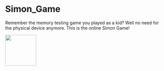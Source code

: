 # Simon_Game
Remember the memory testing game you played as a kid? Well no need for the physical device anymore. This is the online Simon Game! 

<img src="https://github.com/otabek7/Simon_Game/assets/98696864/641cb13b-5ad1-481e-9f3e-cf545ce0d81a" width="100" height="100">
